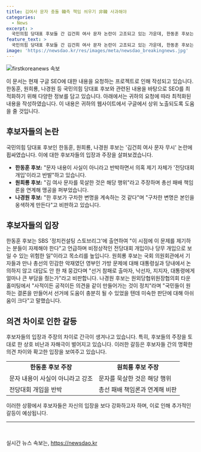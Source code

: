 ```yaml
---
title: 김여사 문자 충돌 韓측 책임 씌우기 非韓 사과해야
categories:
  - News
excerpt: >
  국민의힘 당대표 후보들 간 김건희 여사 문자 논란이 고조되고 있는 가운데, 한동훈 후보는 문자 내용이 사실이 아니라고 반박하며 전당대회 개입을 논란 삼았다. 반면 원희룡·나경원 후보는 총선 패배 책임론을 언급하며 한 후보를 비판했고, 윤상현 후보는 김 여사 문자에 대한 적절한 대응이 부족하다고 지적했다. 이에 한 후보 측은 원 후보 캠프의 문자메시지를 흑색선전이라며 당 선거관리위원회에 신고했다. 현재 국민의힘 내부에서 각종 논란과 갈등이 고조되고 있는 상황이다.
feature_text: >
  국민의힘 당대표 후보들 간 김건희 여사 문자 논란이 고조되고 있는 가운데, 한동훈 후보는 문자 내용이 사실이 아니라고 반박하며 전당대회 개입을 논란 삼았다. 반면 원희룡·나경원 후보는 총선 패배 책임론을 언급하며 한 후보를 비판했고, 윤상현 후보는 김 여사 문자에 대한 적절한 대응이 부족하다고 지적했다. 이에 한 후보 측은 원 후보 캠프의 문자메시지를 흑색선전이라며 당 선거관리위원회에 신고했다. 현재 국민의힘 내부에서 각종 논란과 갈등이 고조되고 있는 상황이다.
image: 'https://newsdao.kr/res/images/meta/newsdao_breakingnews.jpg'
---
```


<p><img src="https://newsdao.kr/res/images/meta/newsdao_breakingnews.jpg" alt="firstkoreanews 속보" /></p>

<p>이 문서는 현재 구글 SEO에 대한 내용을 요청하는 프로젝트로 인해 작성되고 있습니다. 한동훈, 원희룡, 나경원 등 국민의힘 당대표 후보와 관련된 내용을 바탕으로 SEO를 최적화하기 위해 다양한 정보를 담고 있습니다. 아래에서는 귀하의 요청에 따라 최적화된 내용을 작성하였습니다. 이 내용은 귀하의 웹사이트에서 구글에서 상위 노출되도록 도움을 줄 것입니다.</p>

<h2 data-ke-size="size26">후보자들의 논란</h2>

<p data-ke-size="size16">국민의힘 당대표 후보인 한동훈, 원희룡, 나경원 후보는 '김건희 여사 문자 무시' 논란에 휩싸였습니다. 이에 대한 후보자들의 입장과 주장을 살펴보겠습니다.</p>

<ul>
    <li><b>한동훈 후보:</b> "문자 내용이 사실이 아니라고 반박하면서 의혹 제기 자체가 '전당대회 개입'이라고 반발"하고 있습니다.</li>
    <li><b>원희룡 후보:</b> "김 여사 문자를 묵살한 것은 해당 행위"라고 주장하며 총선 패배 책임론을 연계해 맹공을 퍼부었습니다.</li>
    <li><b>나경원 후보:</b> "한 후보가 구차한 변명을 계속하는 것 같다"며 "구차한 변명은 본인을 옹색하게 만든다"고 비판하고 있습니다.</li>
</ul>

<h2 data-ke-size="size26">후보자들의 입장</h2>

<p data-ke-size="size16">한동훈 후보는 SBS '정치컨설팅 스토브리그'에 출연하여 "이 시점에 이 문제를 제기하는 분들이 자제해야 한다"고 언급하며 비정상적인 전당대회 개입이나 당무 개입으로 보일 수 있는 위험한 일"이라고 목소리를 높입니다. 원희룡 후보는 국회 의원회관에서 기자들과 만나 총선의 민감한 악재였던 영부인 가방 문제에 대해 대통령실과 당내에서 논의하지 않고 대답도 안 한 채 뭉갔다며 "선거 참패로 출마자, 낙선자, 지지자, 대통령에게 얼마나 큰 부담을 줬는가"라고 비판합니다. 나경원 후보는 원외당협위원장협의회 타운홀미팅에서 "사적이든 공적이든 의견을 같이 만들어가는 것이 정치"라며 "국민들이 원하는 결론을 만들어서 선거에 도움이 충분히 될 수 있었을 텐데 미숙한 판단에 대해 아쉬움이 크다"고 말했습니다.</p>

<h2 data-ke-size="size26">의견 차이로 인한 갈등</h2>

<p data-ke-size="size16">후보자들의 입장과 주장의 차이로 간극이 생겨나고 있습니다. 특히, 후보들의 주장을 토대로 한 상호 비난과 자해극이 벌어지고 있습니다. 이러한 갈등은 후보자들 간의 명확한 의견 차이와 확고한 입장을 보여주고 있습니다.</p>

<table>
    <tr>
        <td style="text-align: center; height: 17px;"><b>한동훈 후보 주장</b></td>
        <td style="text-align: center; height: 17px;"><b>원희룡 후보 주장</b></td>
    </tr>
    <tr>
        <td>문자 내용이 사실이 아니라고 강조</td>
        <td>문자를 묵살한 것은 해당 행위</td>
    </tr>
    <tr>
        <td>전당대회 개입을 반박</td>
        <td>총선 패배 책임론과 연계해 비판</td>
    </tr>
</table>

<p data-ke-size="size16">이러한 상황에서 후보자들은 자신의 입장을 보다 강화하고자 하며, 이로 인해 추가적인 갈등이 예상됩니다.</p>

<hr>

<p data-ke-size="size16">&nbsp;</p>
실시간 뉴스 속보는, <a href="https://newsdao.kr" rel="dofollow">https://newsdao.kr</a>


